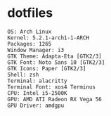 # dotfiles

    OS: Arch Linux
    Kernel: 5.2.1-arch1-1-ARCH
    Packages: 1265
    Window Manager: i3
    GTK Theme: Adapta-Eta [GTK2/3]
    GTK Font: Noto Sans 10 [GTK2/3]
    GTK Icons: Paper [GTK2/3]
    Shell: zsh
    Terminal: alacritty
    Terminal Font: xos4 Terminus
    CPU: Intel i5-2500K
    GPU: AMD ATI Radeon RX Vega 56
    GPU Driver: amdgpu


